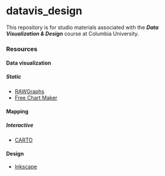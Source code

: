 # datavis_design
This repository is for studio materials associated with the ***Data Visualization &amp; Design*** course at Columbia University.

### Resources

#### Data visualization
##### Static
* [RAWGraphs](http://app.rawgraphs.io/)
* [Free Chart Maker](https://venngage.com/blog/beam/)

#### Mapping
##### Interactive
* [CARTO](carto.com)

#### Design
* [Inkscape](https://inkscape.org/en/)